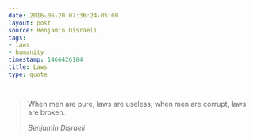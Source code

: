 ```yaml
---
date: 2016-06-20 07:36:24-05:00
layout: post
source: Benjamin Disraeli
tags:
- laws
- humanity
timestamp: 1466426184
title: Laws
type: quote

---
```

> When men are pure, laws are useless; when men are corrupt, laws are broken.
> 
> <cite>Benjamin Disraeli</cite>